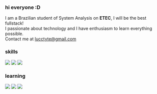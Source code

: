 ### hi everyone :D
I am a Brazilian student of System Analysis on **ETEC**, I will be the best fullstack!  
I passionate about technology and I have enthusiasm to learn everything possible.  
Contact me at lucctyte@gmail.com

### skills 
![](https://img.shields.io/badge/HTML-9748E8?style=for-the-badge&logo=html5&logoColor=white)
![](https://img.shields.io/badge/CSS-704BF2?style=for-the-badge&logo=css3&logoColor=white)
![](https://img.shields.io/badge/JavaScript-4F56DC?style=for-the-badge&logo=javascript&logoColor=white)
### learning
![](https://img.shields.io/badge/Python-4B7FF2?style=for-the-badge&logo=python&logoColor=white)
![](https://img.shields.io/badge/C%23-48A4E8?style=for-the-badge&logo=c-sharp&logoColor=white)
![](https://img.shields.io/badge/Java-46BCE8?style=for-the-badge&logo=openjdk&logoColor=white)
